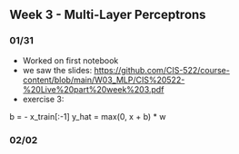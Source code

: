 ## Week 3 - Multi-Layer Perceptrons

### 01/31

* Worked on first notebook
* we saw the slides: https://github.com/CIS-522/course-content/blob/main/W03_MLP/CIS%20522-%20Live%20part%20week%203.pdf
* exercise 3:

b = - x_train[:-1]
y_hat = max(0, x + b) * w

### 02/02
